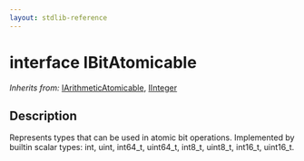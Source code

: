 ```yaml
---
layout: stdlib-reference
---
```


# interface IBitAtomicable

*Inherits from:* [IArithmeticAtomicable](../iarithmeticatomicable-01b/index.html), [IInteger](../iinteger-01/index.html)

## Description

Represents types that can be used in atomic bit operations.
Implemented by builtin scalar types: <span class='code'><span class="code_keyword">int</span></span>, <span class='code'><span class="code_keyword">uint</span></span>, <span class='code'>int64_t</span>, <span class='code'>uint64_t</span>, <span class='code'>int8_t</span>, <span class='code'>uint8_t</span>, <span class='code'>int16_t</span>, <span class='code'>uint16_t</span>.


